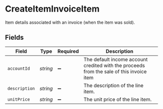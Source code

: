 # CreateItemInvoiceItem

Item details associated with an invoice (when the item was sold).


## Fields

| Field                                                                                    | Type                                                                                     | Required                                                                                 | Description                                                                              |
| ---------------------------------------------------------------------------------------- | ---------------------------------------------------------------------------------------- | ---------------------------------------------------------------------------------------- | ---------------------------------------------------------------------------------------- |
| `accountId`                                                                              | *string*                                                                                 | :heavy_minus_sign:                                                                       | The default income account credited with the proceeds from the sale of this invoice item |
| `description`                                                                            | *string*                                                                                 | :heavy_minus_sign:                                                                       | The description of the line item.                                                        |
| `unitPrice`                                                                              | *string*                                                                                 | :heavy_minus_sign:                                                                       | The unit price of the line item.                                                         |